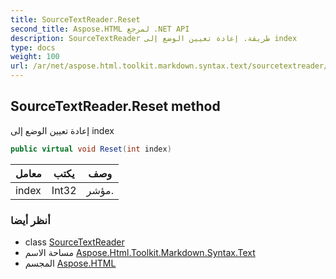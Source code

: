 ```yaml
---
title: SourceTextReader.Reset
second_title: Aspose.HTML لمرجع .NET API
description: SourceTextReader طريقة. إعادة تعيين الوضع إلى index
type: docs
weight: 100
url: /ar/net/aspose.html.toolkit.markdown.syntax.text/sourcetextreader/reset/
---
```

## SourceTextReader.Reset method

إعادة تعيين الوضع إلى index

```csharp
public virtual void Reset(int index)
```

| معامل | يكتب | وصف |
| --- | --- | --- |
| index | Int32 | مؤشر. |

### أنظر أيضا

* class [SourceTextReader](../)
* مساحة الاسم [Aspose.Html.Toolkit.Markdown.Syntax.Text](../../sourcetextreader/)
* المجسم [Aspose.HTML](../../../)


